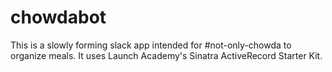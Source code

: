 # chowdabot

This is a slowly forming slack app intended for #not-only-chowda to organize meals. It uses Launch Academy's Sinatra ActiveRecord Starter Kit.
